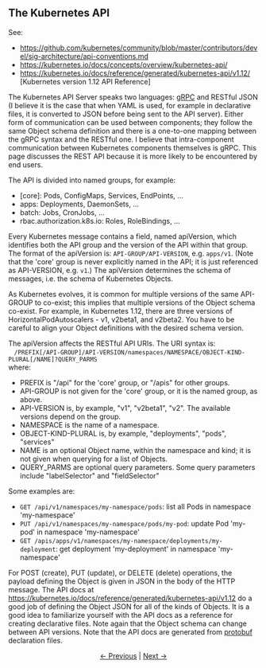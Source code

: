 ## The Kubernetes API

See:
* https://github.com/kubernetes/community/blob/master/contributors/devel/sig-architecture/api-conventions.md
* https://kubernetes.io/docs/concepts/overview/kubernetes-api/
* https://kubernetes.io/docs/reference/generated/kubernetes-api/v1.12/ \[Kubernetes version 1.12 API Reference\]

The Kubernetes API Server speaks two languages: [gRPC](https://grpc.io "gRPC") and RESTful JSON (I believe it is the case
that when YAML is used, for example in declarative files, it is converted
to JSON before being sent to the API server). Either form of communication can be used between components; they follow the same
Object schema definition and
there is a one-to-one mapping between the gRPC syntax and the RESTful one. I believe that intra-component communication between
Kubernetes components themselves is gRPC. This page discusses the REST API because it is more likely to be encountered by end users.

The API is divided into named groups, for example:
* \[core\]: Pods, ConfigMaps, Services, EndPoints, ...
* apps: Deployments, DaemonSets, ...
* batch: Jobs, CronJobs, ...
* rbac.authorization.k8s.io: Roles, RoleBindings, ...

Every Kubernetes message contains a field, named apiVersion, which identifies both the API group and the version of the API
within that group. The format of the apiVersion is: `API-GROUP/API-VERSION`, e.g. `apps/v1`. (Note that the 'core' group is never
explicitly named in the API; it is just referenced as API-VERSION, e.g. `v1`.) The apiVersion determines the schema of messages,
i.e. the schema of Kubernetes Objects.

As Kubernetes evolves, it is common for multiple versions of the same API-GROUP to co-exist; this implies that multiple versions
of the Object schema co-exist. For example, in Kubernetes 1.12, there are three versions of HorizontalPodAutoscalers -
v1, v2beta1, and v2beta2. You have to be careful to align your Object definitions with the desired schema version.

The apiVersion affects the RESTful API URIs. The URI syntax is:  
&nbsp;&nbsp;&nbsp;`/PREFIX[/API-GROUP]/API-VERSION/namespaces/NAMESPACE/OBJECT-KIND-PLURAL[/NAME]?QUERY_PARMS`  
where:
* PREFIX is "/api" for the 'core' group, or "/apis" for other groups.
* API-GROUP is not given for the 'core' group, or it is the named group, as above.
* API-VERSION is, by example, "v1", "v2beta1", "v2". The available versions depend on the group.
* NAMESPACE is the name of a namespace.
* OBJECT-KIND-PLURAL is, by example, "deployments", "pods", "services"
* NAME is an optional Object name, within the namespace and kind; it is not given when querying for a list of Objects.
* QUERY_PARMS are optional query parameters. Some query parameters include "labelSelector" and "fieldSelector"

Some examples are:
* `GET /api/v1/namespaces/my-namespace/pods`: list all Pods in namespace 'my-namespace'
* `PUT /api/v1/namespaces/my-namespace/pods/my-pod`: update Pod 'my-pod' in namespace 'my-namespace'
* `GET /apis/apps/v1/namespaces/my-namespace/deployments/my-deployment`: get deployment 'my-deployment' in namespace 'my-namespace'

For POST (create), PUT (update), or DELETE (delete) operations, the payload defining the Object is given in JSON in the body of the
HTTP message. The API docs at https://kubernetes.io/docs/reference/generated/kubernetes-api/v1.12 do a good job of defining
the Object JSON for all of the kinds of Objects. It is a good idea to familiarize yourself with the API docs as a reference
for creating declarative files. Note again that the Object schema can change between API versions. Note that the API docs are
generated from [protobuf](https://developers.google.com/protocol-buffers/ "Protocol Buffers") declaration files.

<p align="center"><a href="./HealthChecking.md">&larr;&nbsp;Previous</a>&nbsp;&vert;&nbsp;<a href="./Authentication.md">Next&nbsp;&rarr;</a></p>
